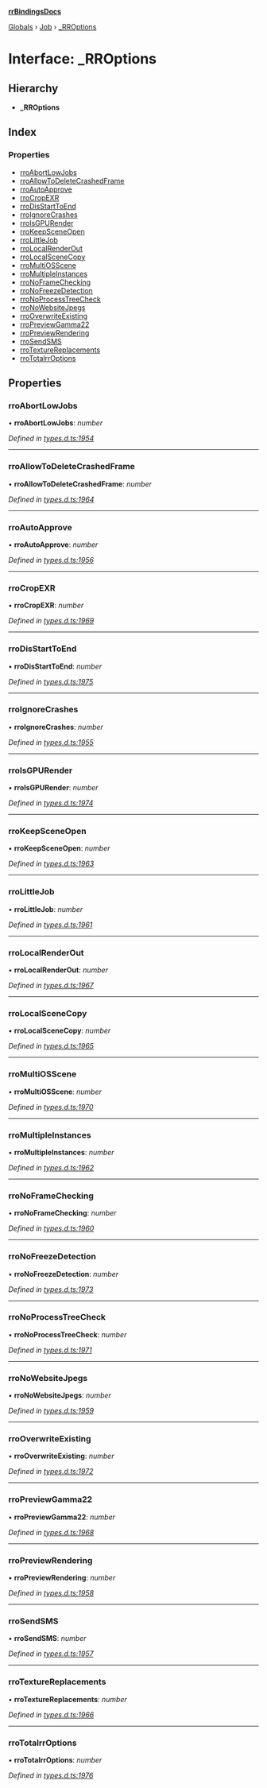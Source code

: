 **[rrBindingsDocs](../README.md)**

[Globals](../README.md) › [Job](../modules/job.md) › [_RROptions](job._rroptions.md)

# Interface: _RROptions

## Hierarchy

* **_RROptions**

## Index

### Properties

* [rroAbortLowJobs](job._rroptions.md#rroabortlowjobs)
* [rroAllowToDeleteCrashedFrame](job._rroptions.md#rroallowtodeletecrashedframe)
* [rroAutoApprove](job._rroptions.md#rroautoapprove)
* [rroCropEXR](job._rroptions.md#rrocropexr)
* [rroDisStartToEnd](job._rroptions.md#rrodisstarttoend)
* [rroIgnoreCrashes](job._rroptions.md#rroignorecrashes)
* [rroIsGPURender](job._rroptions.md#rroisgpurender)
* [rroKeepSceneOpen](job._rroptions.md#rrokeepsceneopen)
* [rroLittleJob](job._rroptions.md#rrolittlejob)
* [rroLocalRenderOut](job._rroptions.md#rrolocalrenderout)
* [rroLocalSceneCopy](job._rroptions.md#rrolocalscenecopy)
* [rroMultiOSScene](job._rroptions.md#rromultiosscene)
* [rroMultipleInstances](job._rroptions.md#rromultipleinstances)
* [rroNoFrameChecking](job._rroptions.md#rronoframechecking)
* [rroNoFreezeDetection](job._rroptions.md#rronofreezedetection)
* [rroNoProcessTreeCheck](job._rroptions.md#rronoprocesstreecheck)
* [rroNoWebsiteJpegs](job._rroptions.md#rronowebsitejpegs)
* [rroOverwriteExisting](job._rroptions.md#rrooverwriteexisting)
* [rroPreviewGamma22](job._rroptions.md#rropreviewgamma22)
* [rroPreviewRendering](job._rroptions.md#rropreviewrendering)
* [rroSendSMS](job._rroptions.md#rrosendsms)
* [rroTextureReplacements](job._rroptions.md#rrotexturereplacements)
* [rroTotalrrOptions](job._rroptions.md#rrototalrroptions)

## Properties

###  rroAbortLowJobs

• **rroAbortLowJobs**: *number*

*Defined in [types.d.ts:1954](https://github.com/Novalis15/RoyalRender-OpenExtensions/blob/5ba4523/rrNodeJS_rrBindings/nodeJS/lx64/v6/types.d.ts#L1954)*

___

###  rroAllowToDeleteCrashedFrame

• **rroAllowToDeleteCrashedFrame**: *number*

*Defined in [types.d.ts:1964](https://github.com/Novalis15/RoyalRender-OpenExtensions/blob/5ba4523/rrNodeJS_rrBindings/nodeJS/lx64/v6/types.d.ts#L1964)*

___

###  rroAutoApprove

• **rroAutoApprove**: *number*

*Defined in [types.d.ts:1956](https://github.com/Novalis15/RoyalRender-OpenExtensions/blob/5ba4523/rrNodeJS_rrBindings/nodeJS/lx64/v6/types.d.ts#L1956)*

___

###  rroCropEXR

• **rroCropEXR**: *number*

*Defined in [types.d.ts:1969](https://github.com/Novalis15/RoyalRender-OpenExtensions/blob/5ba4523/rrNodeJS_rrBindings/nodeJS/lx64/v6/types.d.ts#L1969)*

___

###  rroDisStartToEnd

• **rroDisStartToEnd**: *number*

*Defined in [types.d.ts:1975](https://github.com/Novalis15/RoyalRender-OpenExtensions/blob/5ba4523/rrNodeJS_rrBindings/nodeJS/lx64/v6/types.d.ts#L1975)*

___

###  rroIgnoreCrashes

• **rroIgnoreCrashes**: *number*

*Defined in [types.d.ts:1955](https://github.com/Novalis15/RoyalRender-OpenExtensions/blob/5ba4523/rrNodeJS_rrBindings/nodeJS/lx64/v6/types.d.ts#L1955)*

___

###  rroIsGPURender

• **rroIsGPURender**: *number*

*Defined in [types.d.ts:1974](https://github.com/Novalis15/RoyalRender-OpenExtensions/blob/5ba4523/rrNodeJS_rrBindings/nodeJS/lx64/v6/types.d.ts#L1974)*

___

###  rroKeepSceneOpen

• **rroKeepSceneOpen**: *number*

*Defined in [types.d.ts:1963](https://github.com/Novalis15/RoyalRender-OpenExtensions/blob/5ba4523/rrNodeJS_rrBindings/nodeJS/lx64/v6/types.d.ts#L1963)*

___

###  rroLittleJob

• **rroLittleJob**: *number*

*Defined in [types.d.ts:1961](https://github.com/Novalis15/RoyalRender-OpenExtensions/blob/5ba4523/rrNodeJS_rrBindings/nodeJS/lx64/v6/types.d.ts#L1961)*

___

###  rroLocalRenderOut

• **rroLocalRenderOut**: *number*

*Defined in [types.d.ts:1967](https://github.com/Novalis15/RoyalRender-OpenExtensions/blob/5ba4523/rrNodeJS_rrBindings/nodeJS/lx64/v6/types.d.ts#L1967)*

___

###  rroLocalSceneCopy

• **rroLocalSceneCopy**: *number*

*Defined in [types.d.ts:1965](https://github.com/Novalis15/RoyalRender-OpenExtensions/blob/5ba4523/rrNodeJS_rrBindings/nodeJS/lx64/v6/types.d.ts#L1965)*

___

###  rroMultiOSScene

• **rroMultiOSScene**: *number*

*Defined in [types.d.ts:1970](https://github.com/Novalis15/RoyalRender-OpenExtensions/blob/5ba4523/rrNodeJS_rrBindings/nodeJS/lx64/v6/types.d.ts#L1970)*

___

###  rroMultipleInstances

• **rroMultipleInstances**: *number*

*Defined in [types.d.ts:1962](https://github.com/Novalis15/RoyalRender-OpenExtensions/blob/5ba4523/rrNodeJS_rrBindings/nodeJS/lx64/v6/types.d.ts#L1962)*

___

###  rroNoFrameChecking

• **rroNoFrameChecking**: *number*

*Defined in [types.d.ts:1960](https://github.com/Novalis15/RoyalRender-OpenExtensions/blob/5ba4523/rrNodeJS_rrBindings/nodeJS/lx64/v6/types.d.ts#L1960)*

___

###  rroNoFreezeDetection

• **rroNoFreezeDetection**: *number*

*Defined in [types.d.ts:1973](https://github.com/Novalis15/RoyalRender-OpenExtensions/blob/5ba4523/rrNodeJS_rrBindings/nodeJS/lx64/v6/types.d.ts#L1973)*

___

###  rroNoProcessTreeCheck

• **rroNoProcessTreeCheck**: *number*

*Defined in [types.d.ts:1971](https://github.com/Novalis15/RoyalRender-OpenExtensions/blob/5ba4523/rrNodeJS_rrBindings/nodeJS/lx64/v6/types.d.ts#L1971)*

___

###  rroNoWebsiteJpegs

• **rroNoWebsiteJpegs**: *number*

*Defined in [types.d.ts:1959](https://github.com/Novalis15/RoyalRender-OpenExtensions/blob/5ba4523/rrNodeJS_rrBindings/nodeJS/lx64/v6/types.d.ts#L1959)*

___

###  rroOverwriteExisting

• **rroOverwriteExisting**: *number*

*Defined in [types.d.ts:1972](https://github.com/Novalis15/RoyalRender-OpenExtensions/blob/5ba4523/rrNodeJS_rrBindings/nodeJS/lx64/v6/types.d.ts#L1972)*

___

###  rroPreviewGamma22

• **rroPreviewGamma22**: *number*

*Defined in [types.d.ts:1968](https://github.com/Novalis15/RoyalRender-OpenExtensions/blob/5ba4523/rrNodeJS_rrBindings/nodeJS/lx64/v6/types.d.ts#L1968)*

___

###  rroPreviewRendering

• **rroPreviewRendering**: *number*

*Defined in [types.d.ts:1958](https://github.com/Novalis15/RoyalRender-OpenExtensions/blob/5ba4523/rrNodeJS_rrBindings/nodeJS/lx64/v6/types.d.ts#L1958)*

___

###  rroSendSMS

• **rroSendSMS**: *number*

*Defined in [types.d.ts:1957](https://github.com/Novalis15/RoyalRender-OpenExtensions/blob/5ba4523/rrNodeJS_rrBindings/nodeJS/lx64/v6/types.d.ts#L1957)*

___

###  rroTextureReplacements

• **rroTextureReplacements**: *number*

*Defined in [types.d.ts:1966](https://github.com/Novalis15/RoyalRender-OpenExtensions/blob/5ba4523/rrNodeJS_rrBindings/nodeJS/lx64/v6/types.d.ts#L1966)*

___

###  rroTotalrrOptions

• **rroTotalrrOptions**: *number*

*Defined in [types.d.ts:1976](https://github.com/Novalis15/RoyalRender-OpenExtensions/blob/5ba4523/rrNodeJS_rrBindings/nodeJS/lx64/v6/types.d.ts#L1976)*